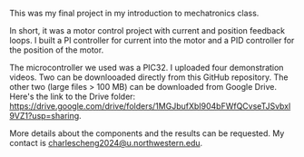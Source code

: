 This was my final project in my introduction to mechatronics class.

In short, it was a motor control project with current and position feedback loops. I built a PI controller for current into the motor and a PID controller for the position of the motor.

The microcontroller we used was a PIC32. I uploaded four demonstration videos. Two can be downlooaded directly from this GitHub repository. The other two (large files > 100 MB) can be downloaded from Google Drive. Here's the link to the Drive folder: https://drive.google.com/drive/folders/1MGJbufXbI904bFWfQCvseTJSvbxl9VZ1?usp=sharing. 

More details about the components and the results can be requested. My contact is charlescheng2024@u.northwestern.edu.
